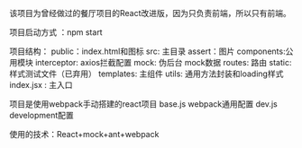 该项目为曾经做过的餐厅项目的React改进版，因为只负责前端，所以只有前端。

项目启动方式 ：npm start 

项目结构：
public：index.html和图标
src: 主目录
assert：图片
components:公用模块
interceptor: axios拦截配置
mock: 伪后台 mock数据
routes: 路由
static: 样式测试文件（已弃用）
templates: 主组件
utils: 通用方法封装和loading样式
index.jsx : 主入口

项目是使用webpack手动搭建的react项目
base.js webpack通用配置
dev.js development配置

使用的技术：React+mock+ant+webpack
